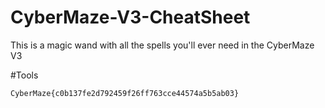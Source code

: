 # CyberMaze-V3-CheatSheet
This is a magic wand with all the spells you'll ever need in the CyberMaze V3

#Tools















`CyberMaze{c0b137fe2d792459f26ff763cce44574a5b5ab03}`
